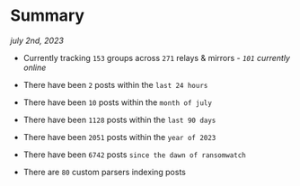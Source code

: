 
# Summary
_july 2nd, 2023_

- Currently tracking `153` groups across `271` relays & mirrors - _`101` currently online_

- There have been `2` posts within the `last 24 hours`

- There have been `10` posts within the `month of july`

- There have been `1128` posts within the `last 90 days`

- There have been `2051` posts within the `year of 2023`

- There have been `6742` posts `since the dawn of ransomwatch`

- There are `80` custom parsers indexing posts

